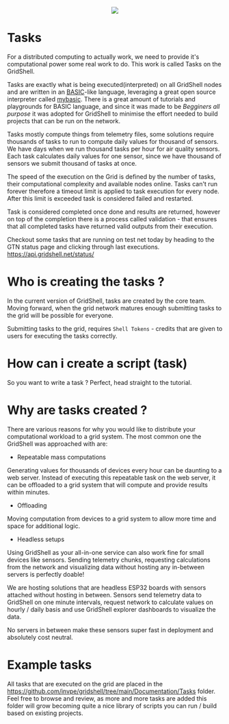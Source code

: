 <p align=center>
  <img src=https://camo.githubusercontent.com/67f3d5b189fd0c66ac455e9b421a7c9df2811b31716926e76ec00547165c8438/68747470733a2f2f6772696473686c2e66696c65732e776f726470726573732e636f6d2f323032322f30362f696d675f333438362e706e67>
  </p>
  

# Tasks
For a distributed computing to actually work, we need to provide it's computational power some real work to do.
This work is called Tasks on the GridShell.
  
Tasks are exactly what is being executed(interpreted) on all GridShell nodes and are written in an [BASIC](https://en.wikipedia.org/wiki/BASIC)-like language, leveraging a great open source interpreter called [mybasic](https://github.com/paladin-t/my_basic). 
There is a great amount of tutorials and playgrounds for BASIC language, and since it was made to be _Begginers all purpose_ it was adopted for GridShell  to minimise the effort needed to build projects that can be run on the network.  

Tasks mostly compute things from telemetry files, some solutions require thousands of tasks to run to compute daily values for thousand of sensors.
We have days when we run thousand tasks per hour for air quality sensors. Each task calculates daily values for one sensor, since we have thousand of sensors we submit thousand of tasks at once.

The speed of the execution on the Grid is defined by the number of tasks, their computational complexity and available nodes online.
Tasks can't run forever therefore a timeout limit is applied to task execution for every node. 
After this limit is exceeded task is considered failed and restarted.

Task is considered completed once done and results are returned, 
however on top of the completion there is a process called validation - 
that ensures that all completed tasks have returned valid outputs from their execution.

Checkout some tasks that are running on test net today by heading to the GTN status page and clicking through last executions.
https://api.gridshell.net/status/



# Who is creating the tasks ?
In the current version of GridShell, tasks are created by the core team.
Moving forward, when the grid network matures enough submitting tasks to the grid will be possible for everyone.

Submitting tasks to the grid, requires `Shell Tokens` - credits that are given to users for executing the tasks correctly.

# How can i create a script (task)
So you want to write a task ? Perfect, head straight to the tutorial.


# Why are tasks created ?
There are various reasons for why you would like to distribute your computational workload to a grid system.
The most common one the GridShell was approached with are:
 
- Repeatable mass computations

Generating values for thousands of devices every hour can be daunting to a web server.
Instead of executing this repeatable task on the web server, it can be offloaded to a grid system that will compute and provide results within minutes.

- Offloading  

Moving computation from devices to a grid system to allow more time and space for additional logic.

- Headless setups

Using GridShell as your all-in-one service can also work fine for small devices like sensors.
Sending telemetry chunks, requesting calculations from the network and visualizing data without hosting any in-between servers is perfectly doable!

We are hosting solutions that are headless ESP32 boards with sensors attached without hosting in between.
Sensors send telemetry data to GridShell on one minute intervals, 
request network to calculate values on hourly / daily basis and use GridShell explorer dashboards to visualize the data.

No servers in between make these sensors super fast in deployment and absolutely cost neutral.

# Example tasks

All tasks that are executed on the grid are placed in the https://github.com/invpe/gridshell/tree/main/Documentation/Tasks folder. 
Feel free to browse and review, as more and more tasks are added this folder will grow becoming quite a nice library of scripts you can run / build based on existing projects.
